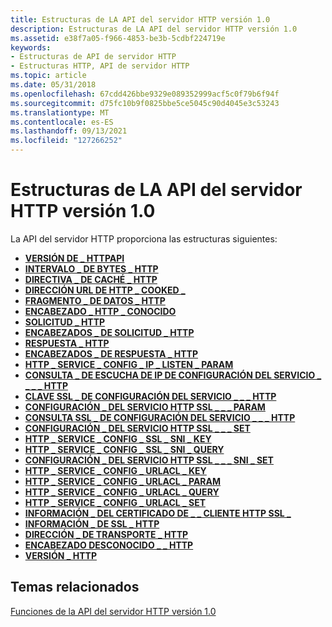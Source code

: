 ```yaml
---
title: Estructuras de LA API del servidor HTTP versión 1.0
description: Estructuras de LA API del servidor HTTP versión 1.0
ms.assetid: e38f7a05-f966-4853-be3b-5cdbf224719e
keywords:
- Estructuras de API de servidor HTTP
- Estructuras HTTP, API de servidor HTTP
ms.topic: article
ms.date: 05/31/2018
ms.openlocfilehash: 67cdd426bbe9329e089352999acf5c0f79b6f94f
ms.sourcegitcommit: d75fc10b9f0825bbe5ce5045c90d4045e3c53243
ms.translationtype: MT
ms.contentlocale: es-ES
ms.lasthandoff: 09/13/2021
ms.locfileid: "127266252"
---
```

# <a name="http-server-api-version-10-structures"></a>Estructuras de LA API del servidor HTTP versión 1.0

La API del servidor HTTP proporciona las estructuras siguientes:

-   [**VERSIÓN DE \_ HTTPAPI**](/windows/desktop/api/Http/ns-http-httpapi_version)
-   [**INTERVALO \_ DE BYTES \_ HTTP**](/windows/desktop/api/Http/ns-http-http_byte_range)
-   [**DIRECTIVA \_ DE CACHÉ \_ HTTP**](/windows/desktop/api/Http/ns-http-http_cache_policy)
-   [**DIRECCIÓN URL DE HTTP \_ COOKED \_**](/windows/desktop/api/Http/ns-http-http_cooked_url)
-   [**FRAGMENTO \_ DE DATOS \_ HTTP**](/windows/desktop/api/Http/ns-http-http_data_chunk)
-   [**ENCABEZADO \_ HTTP \_ CONOCIDO**](/windows/desktop/api/Http/ns-http-http_known_header)
-   [**SOLICITUD \_ HTTP**](/previous-versions/windows/desktop/legacy/aa364545(v=vs.85))
-   [**ENCABEZADOS \_ DE SOLICITUD \_ HTTP**](/windows/desktop/api/Http/ns-http-http_request_headers)
-   [**RESPUESTA \_ HTTP**](http-response.md)
-   [**ENCABEZADOS \_ DE RESPUESTA \_ HTTP**](/windows/desktop/api/Http/ns-http-http_response_headers)
-   [**HTTP \_ SERVICE \_ CONFIG \_ IP \_ LISTEN \_ PARAM**](/windows/desktop/api/Http/ns-http-http_service_config_ip_listen_param)
-   [**CONSULTA \_ DE ESCUCHA DE IP DE CONFIGURACIÓN DEL SERVICIO \_ \_ \_ \_ HTTP**](/windows/desktop/api/Http/ns-http-http_service_config_ip_listen_query)
-   [**CLAVE SSL \_ DE CONFIGURACIÓN DEL SERVICIO \_ \_ \_ HTTP**](/windows/desktop/api/Http/ns-http-http_service_config_ssl_key)
-   [**CONFIGURACIÓN \_ DEL SERVICIO HTTP SSL \_ \_ \_ PARAM**](/windows/desktop/api/Http/ns-http-http_service_config_ssl_param)
-   [**CONSULTA SSL \_ DE CONFIGURACIÓN DEL SERVICIO \_ \_ \_ HTTP**](/windows/desktop/api/Http/ns-http-http_service_config_ssl_query)
-   [**CONFIGURACIÓN \_ DEL SERVICIO HTTP SSL \_ \_ \_ SET**](/windows/desktop/api/Http/ns-http-http_service_config_ssl_set)
-   [**HTTP \_ SERVICE \_ CONFIG \_ SSL \_ SNI \_ KEY**](/windows/desktop/api/Http/ns-http-http_service_config_ssl_sni_key)
-   [**HTTP \_ SERVICE \_ CONFIG \_ SSL \_ SNI \_ QUERY**](/windows/desktop/api/Http/ns-http-http_service_config_ssl_sni_query)
-   [**CONFIGURACIÓN \_ DEL SERVICIO HTTP SSL \_ \_ \_ SNI \_ SET**](/windows/desktop/api/Http/ns-http-http_service_config_ssl_sni_set)
-   [**HTTP \_ SERVICE \_ CONFIG \_ URLACL \_ KEY**](/windows/desktop/api/Http/ns-http-http_service_config_urlacl_key)
-   [**HTTP \_ SERVICE \_ CONFIG \_ URLACL \_ PARAM**](/windows/desktop/api/Http/ns-http-http_service_config_urlacl_param)
-   [**HTTP \_ SERVICE \_ CONFIG \_ URLACL \_ QUERY**](/windows/desktop/api/Http/ns-http-http_service_config_urlacl_query)
-   [**HTTP \_ SERVICE \_ CONFIG \_ URLACL \_ SET**](/windows/desktop/api/Http/ns-http-http_service_config_urlacl_set)
-   [**INFORMACIÓN \_ DEL CERTIFICADO DE \_ \_ CLIENTE HTTP SSL \_**](/windows/desktop/api/Http/ns-http-http_ssl_client_cert_info)
-   [**INFORMACIÓN \_ DE SSL \_ HTTP**](/windows/desktop/api/Http/ns-http-http_ssl_info)
-   [**DIRECCIÓN \_ DE TRANSPORTE \_ HTTP**](/windows/desktop/api/Http/ns-http-http_transport_address)
-   [**ENCABEZADO DESCONOCIDO \_ \_ HTTP**](/windows/desktop/api/Http/ns-http-http_unknown_header)
-   [**VERSIÓN \_ HTTP**](/windows/desktop/api/Http/ns-http-http_version)

## <a name="related-topics"></a>Temas relacionados

<dl> <dt>

[Funciones de la API del servidor HTTP versión 1.0](http-server-api-version-1-0-functions.md)
</dt> </dl>

 

 